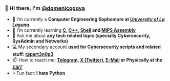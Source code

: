 ### 👋 Hi there, I'm **[@domenicogoya](https://github.com/domenicogoya)**
- 🔭 I’m currently a **Computer Engineering Sophomore at *[University of La Laguna](https://www.ull.es)***
- 🌱 I’m currently learning **[C](https://en.wikipedia.org/wiki/C_(programming_language)), [C++](https://en.wikipedia.org/wiki/C%2B%2B), [Shell](https://en.wikipedia.org/wiki/Shell_script) and [MIPS Assembly](https://en.wikipedia.org/wiki/MIPS_architecture)**
- 💬 Ask me about **any tech related topic (specially Cybersecurity, SysAdmin and Networks)**
- 💻 My secondary account **used for Cybersecurity scripts and related stuff: [@part3n0p3](https://github.com/part3n0p3)**
- 📫 How to reach me: **[Telegram](https://t.me/domenicogoya), [X (Twitter)](x.com/domenicogoya), [E-Mail](mailto:domenico.goya.38@ull.edu.es) or Physically at the *[ESIT](https://www.ull.es/centros/escuela-superior-de-ingenieria-y-tecnologia/)***
- ⚡ Fun fact: **I hate Python**

<!--
**domenicogoya/domenicogoya** is a ✨ _special_ ✨ repository because its `README.md` (this file) appears on your GitHub profile.
You can click the Preview link to take a look at your changes.
-->
